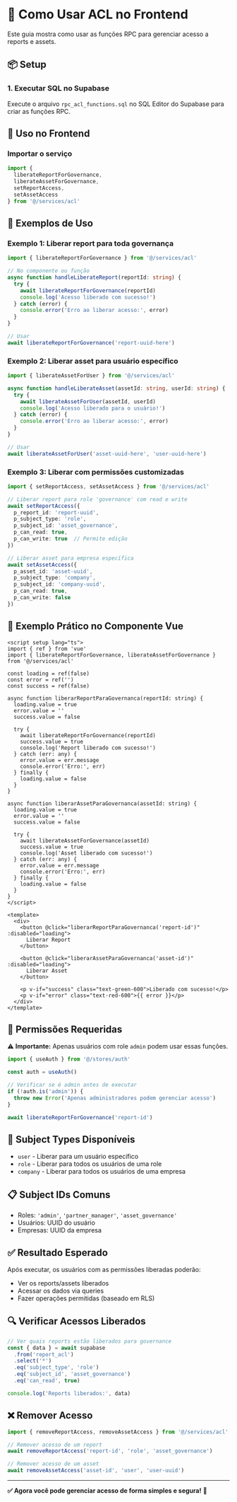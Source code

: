 # 🎯 Como Usar ACL no Frontend

Este guia mostra como usar as funções RPC para gerenciar acesso a reports e assets.

## 📦 Setup

### 1. Executar SQL no Supabase

Execute o arquivo `rpc_acl_functions.sql` no SQL Editor do Supabase para criar as funções RPC.

## 🚀 Uso no Frontend

### Importar o serviço

```typescript
import { 
  liberateReportForGovernance,
  liberateAssetForGovernance,
  setReportAccess,
  setAssetAccess
} from '@/services/acl'
```

## 📝 Exemplos de Uso

### Exemplo 1: Liberar report para toda governança

```typescript
import { liberateReportForGovernance } from '@/services/acl'

// No componente ou função
async function handleLiberateReport(reportId: string) {
  try {
    await liberateReportForGovernance(reportId)
    console.log('Acesso liberado com sucesso!')
  } catch (error) {
    console.error('Erro ao liberar acesso:', error)
  }
}

// Usar
await liberateReportForGovernance('report-uuid-here')
```

### Exemplo 2: Liberar asset para usuário específico

```typescript
import { liberateAssetForUser } from '@/services/acl'

async function handleLiberateAsset(assetId: string, userId: string) {
  try {
    await liberateAssetForUser(assetId, userId)
    console.log('Acesso liberado para o usuário!')
  } catch (error) {
    console.error('Erro ao liberar acesso:', error)
  }
}

// Usar
await liberateAssetForUser('asset-uuid-here', 'user-uuid-here')
```

### Exemplo 3: Liberar com permissões customizadas

```typescript
import { setReportAccess, setAssetAccess } from '@/services/acl'

// Liberar report para role 'governance' com read e write
await setReportAccess({
  p_report_id: 'report-uuid',
  p_subject_type: 'role',
  p_subject_id: 'asset_governance',
  p_can_read: true,
  p_can_write: true  // Permite edição
})

// Liberar asset para empresa específica
await setAssetAccess({
  p_asset_id: 'asset-uuid',
  p_subject_type: 'company',
  p_subject_id: 'company-uuid',
  p_can_read: true,
  p_can_write: false
})
```

## 🎨 Exemplo Prático no Componente Vue

```vue
<script setup lang="ts">
import { ref } from 'vue'
import { liberateReportForGovernance, liberateAssetForGovernance } from '@/services/acl'

const loading = ref(false)
const error = ref('')
const success = ref(false)

async function liberarReportParaGovernanca(reportId: string) {
  loading.value = true
  error.value = ''
  success.value = false
  
  try {
    await liberateReportForGovernance(reportId)
    success.value = true
    console.log('Report liberado com sucesso!')
  } catch (err: any) {
    error.value = err.message
    console.error('Erro:', err)
  } finally {
    loading.value = false
  }
}

async function liberarAssetParaGovernanca(assetId: string) {
  loading.value = true
  error.value = ''
  success.value = false
  
  try {
    await liberateAssetForGovernance(assetId)
    success.value = true
    console.log('Asset liberado com sucesso!')
  } catch (err: any) {
    error.value = err.message
    console.error('Erro:', err)
  } finally {
    loading.value = false
  }
}
</script>

<template>
  <div>
    <button @click="liberarReportParaGovernanca('report-id')" :disabled="loading">
      Liberar Report
    </button>
    
    <button @click="liberarAssetParaGovernanca('asset-id')" :disabled="loading">
      Liberar Asset
    </button>
    
    <p v-if="success" class="text-green-600">Liberado com sucesso!</p>
    <p v-if="error" class="text-red-600">{{ error }}</p>
  </div>
</template>
```

## 🔐 Permissões Requeridas

⚠️ **Importante:** Apenas usuários com role `admin` podem usar essas funções.

```typescript
import { useAuth } from '@/stores/auth'

const auth = useAuth()

// Verificar se é admin antes de executar
if (!auth.is('admin')) {
  throw new Error('Apenas administradores podem gerenciar acesso')
}

await liberateReportForGovernance('report-id')
```

## 🧪 Subject Types Disponíveis

- `user` - Liberar para um usuário específico
- `role` - Liberar para todos os usuários de uma role
- `company` - Liberar para todos os usuários de uma empresa

## 📋 Subject IDs Comuns

- Roles: `'admin'`, `'partner_manager'`, `'asset_governance'`
- Usuários: UUID do usuário
- Empresas: UUID da empresa

## ✅ Resultado Esperado

Após executar, os usuários com as permissões liberadas poderão:

- Ver os reports/assets liberados
- Acessar os dados via queries
- Fazer operações permitidas (baseado em RLS)

## 🔍 Verificar Acessos Liberados

```typescript
// Ver quais reports estão liberados para governance
const { data } = await supabase
  .from('report_acl')
  .select('*')
  .eq('subject_type', 'role')
  .eq('subject_id', 'asset_governance')
  .eq('can_read', true)

console.log('Reports liberados:', data)
```

## ❌ Remover Acesso

```typescript
import { removeReportAccess, removeAssetAccess } from '@/services/acl'

// Remover acesso de um report
await removeReportAccess('report-id', 'role', 'asset_governance')

// Remover acesso de um asset
await removeAssetAccess('asset-id', 'user', 'user-uuid')
```

---

**✅ Agora você pode gerenciar acesso de forma simples e segura!** 🎉


